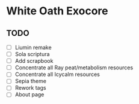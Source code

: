 # White Oath Exocore

## TODO
- [ ] Liumin remake
- [ ] Sola scriptura
- [ ] Add scrapbook
- [ ] Concentrate all Ray peat/metabolism resources 
- [ ] Concentrate all Icycalm resources
- [ ] Sepia theme
- [ ] Rework tags
- [ ] About page